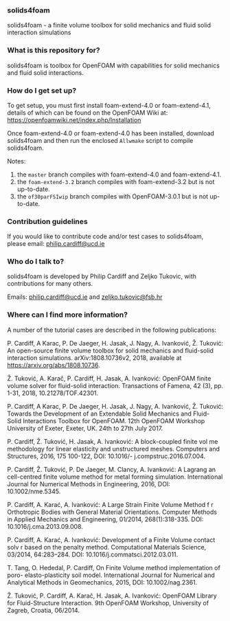 ### solids4foam ###
solids4foam - a finite volume toolbox for solid mechanics and fluid solid
interaction simulations


### What is this repository for? ###

solids4foam is toolbox for OpenFOAM with capabilities for solid mechanics and
fluid solid interactions.


### How do I get set up? ###

To get setup, you must first install foam-extend-4.0 or foam-extend-4.1,
details of which can be found on the OpenFOAM Wiki at:
https://openfoamwiki.net/index.php/Installation

Once foam-extend-4.0 or foam-extend-4.0 has been installed, download solids4foam
and then run the enclosed `Allwmake` script to compile solids4foam.

Notes:

  1. the `master` branch compiles with foam-extend-4.0 and foam-extend-4.1.
  2. the `foam-extend-3.2` branch compiles with foam-extend-3.2 but is not
up-to-date.
  4. the `of30parFSIwip` branch compiles with OpenFOAM-3.0.1 but is not
up-to-date.


### Contribution guidelines ###

If you would like to contribute code and/or test cases to solids4foam, please
email: philip.cardiff@ucd.ie


### Who do I talk to? ###

solids4foam is developed by Philip Cardiff and Zeljko Tukovic, with
contributions for many others.

Emails: philip.cardiff@ucd.ie and zeljko.tukovic@fsb.hr


### Where can I find more information? ###

A number of the tutorial cases are described in the following publications:

P. Cardiff, A Karac, P. De Jaeger, H. Jasak, J. Nagy, A. Ivanković, Ž. Tuković:
An open-source finite volume toolbox for solid mechanics and fluid-solid
interaction simulations. arXiv:1808.10736v2, 2018, available at
https://arxiv.org/abs/1808.10736.

Ž. Tuković, A. Karač, P. Cardiff, H. Jasak, A. Ivanković: OpenFOAM finite volume
solver for fluid-solid interaction.  Transactions of Famena, 42 (3), pp. 1-31,
2018, 10.21278/TOF.42301.

P. Cardiff, A Karac, P. De Jaeger, H. Jasak, J. Nagy, A. Ivanković, Ž. Tuković:
Towards the Development of an Extendable Solid Mechanics and Fluid-Solid
Interactions Toolbox for OpenFOAM. 12th OpenFOAM Workshop University of Exeter,
Exeter, UK. 24th to 27th July 2017.

P. Cardiff, Ž. Tuković, H. Jasak, A. Ivanković: A block-coupled finite vol
me methodology for linear elasticity and unstructured meshes. Computers and
Structures, 2016, 175 100-122, DOI: 10.1016/- j.compstruc.2016.07.004.

P. Cardiff, Ž. Tuković, P. De Jaeger, M. Clancy, A. Ivanković: A Lagrang
an cell-centred finite volume method for metal forming simulation. International
Journal for Numerical Methods in Engineering, 2016, DOI: 10.1002/nme.5345.

P. Cardiff, A. Karać, A. Ivanković: A Large Strain Finite Volume Method f
r Orthotropic Bodies with General Material Orientations. Computer Methods in
Applied Mechanics and Engineering, 01/2014, 268(1):318-335.
DOI: 10.1016/j.cma.2013.09.008.

P. Cardiff, A. Karać, A. Ivanković: Development of a Finite Volume contact solv
r based on the penalty method. Computational Materials Science, 03/2014,
64:283–284. DOI: 10.1016/j.commatsci.2012.03.011.

T. Tang, O. Hededal, P. Cardiff, On Finite Volume method implementation of poro-
elasto-plasticity soil model. International Journal for Numerical and Analytical
Methods in Geomechanics, 2015, DOI: 10.1002/nag.2361.

Ž. Tuković, P. Cardiff, A. Karač, H. Jasak, A. Ivanković: OpenFOAM Library
for Fluid-Structure Interaction. 9th OpenFOAM Workshop, University of Zagreb,
Croatia, 06/2014.
